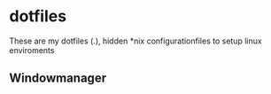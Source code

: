 # dotfiles

These are my dotfiles (.), hidden *nix configurationfiles to setup linux enviroments

## Windowmanager
